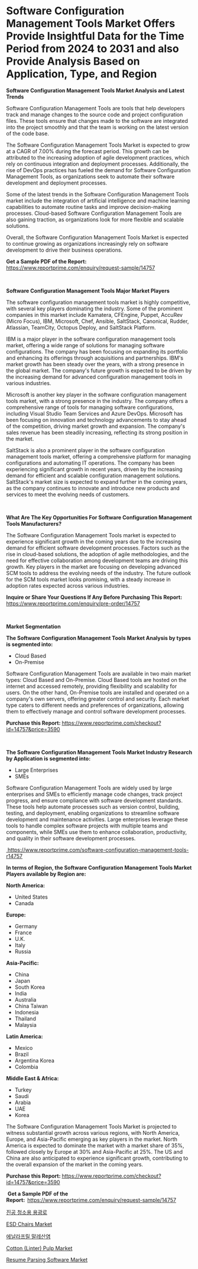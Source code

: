 <p><h1>Software Configuration Management Tools Market Offers Provide Insightful Data for the Time Period from 2024 to 2031 and also Provide Analysis Based on Application, Type, and Region</h1></p><p><strong>Software Configuration Management Tools Market Analysis and Latest Trends</strong></p>
<p><p>Software Configuration Management Tools are tools that help developers track and manage changes to the source code and project configuration files. These tools ensure that changes made to the software are integrated into the project smoothly and that the team is working on the latest version of the code base.</p><p>The Software Configuration Management Tools Market is expected to grow at a CAGR of 7.00% during the forecast period. This growth can be attributed to the increasing adoption of agile development practices, which rely on continuous integration and deployment processes. Additionally, the rise of DevOps practices has fueled the demand for Software Configuration Management Tools, as organizations seek to automate their software development and deployment processes.</p><p>Some of the latest trends in the Software Configuration Management Tools market include the integration of artificial intelligence and machine learning capabilities to automate routine tasks and improve decision-making processes. Cloud-based Software Configuration Management Tools are also gaining traction, as organizations look for more flexible and scalable solutions.</p><p>Overall, the Software Configuration Management Tools Market is expected to continue growing as organizations increasingly rely on software development to drive their business operations.</p></p>
<p><strong>Get a Sample PDF of the Report:&nbsp;</strong> <a href="https://www.reportprime.com/enquiry/request-sample/14757">https://www.reportprime.com/enquiry/request-sample/14757</a></p>
<p>&nbsp;</p>
<p><strong>Software Configuration Management Tools Major Market Players</strong></p>
<p><p>The software configuration management tools market is highly competitive, with several key players dominating the industry. Some of the prominent companies in this market include Kamatera, CFEngine, Puppet, AccuRev (Micro Focus), IBM, Microsoft, Chef, Ansible, SaltStack, Canonical, Rudder, Atlassian, TeamCity, Octopus Deploy, and SaltStack Platform.</p><p>IBM is a major player in the software configuration management tools market, offering a wide range of solutions for managing software configurations. The company has been focusing on expanding its portfolio and enhancing its offerings through acquisitions and partnerships. IBM's market growth has been steady over the years, with a strong presence in the global market. The company's future growth is expected to be driven by the increasing demand for advanced configuration management tools in various industries.</p><p>Microsoft is another key player in the software configuration management tools market, with a strong presence in the industry. The company offers a comprehensive range of tools for managing software configurations, including Visual Studio Team Services and Azure DevOps. Microsoft has been focusing on innovation and technology advancements to stay ahead of the competition, driving market growth and expansion. The company's sales revenue has been steadily increasing, reflecting its strong position in the market.</p><p>SaltStack is also a prominent player in the software configuration management tools market, offering a comprehensive platform for managing configurations and automating IT operations. The company has been experiencing significant growth in recent years, driven by the increasing demand for efficient and scalable configuration management solutions. SaltStack's market size is expected to expand further in the coming years, as the company continues to innovate and introduce new products and services to meet the evolving needs of customers.</p></p>
<p>&nbsp;</p>
<p><strong>What Are The Key Opportunities For Software Configuration Management Tools Manufacturers?</strong></p>
<p><p>The Software Configuration Management Tools market is expected to experience significant growth in the coming years due to the increasing demand for efficient software development processes. Factors such as the rise in cloud-based solutions, the adoption of agile methodologies, and the need for effective collaboration among development teams are driving this growth. Key players in the market are focusing on developing advanced SCM tools to address the evolving needs of the industry. The future outlook for the SCM tools market looks promising, with a steady increase in adoption rates expected across various industries.</p></p>
<p><strong>Inquire or Share Your Questions If Any Before Purchasing This Report:</strong> <a href="https://www.reportprime.com/enquiry/pre-order/14757">https://www.reportprime.com/enquiry/pre-order/14757</a></p>
<p>&nbsp;</p>
<p><strong>Market Segmentation</strong></p>
<p><strong>The Software Configuration Management Tools Market Analysis by types is segmented into:</strong></p>
<p><ul><li>Cloud Based</li><li>On-Premise</li></ul></p>
<p><p>Software Configuration Management Tools are available in two main market types: Cloud Based and On-Premise. Cloud Based tools are hosted on the internet and accessed remotely, providing flexibility and scalability for users. On the other hand, On-Premise tools are installed and operated on a company's own servers, offering greater control and security. Each market type caters to different needs and preferences of organizations, allowing them to effectively manage and control software development processes.</p></p>
<p><strong>Purchase this Report:&nbsp;</strong><a href="https://www.reportprime.com/checkout?id=14757&price=3590">https://www.reportprime.com/checkout?id=14757&price=3590</a></p>
<p>&nbsp;</p>
<p><strong>The Software Configuration Management Tools Market Industry Research by Application is segmented into:</strong></p>
<p><ul><li>Large Enterprises</li><li>SMEs</li></ul></p>
<p><p>Software Configuration Management Tools are widely used by large enterprises and SMEs to efficiently manage code changes, track project progress, and ensure compliance with software development standards. These tools help automate processes such as version control, building, testing, and deployment, enabling organizations to streamline software development and maintenance activities. Large enterprises leverage these tools to handle complex software projects with multiple teams and components, while SMEs use them to enhance collaboration, productivity, and quality in their software development processes.</p></p>
<p><a href="https://www.reportprime.com/software-configuration-management-tools-r14757">&nbsp;https://www.reportprime.com/software-configuration-management-tools-r14757</a></p>
<p><strong>In terms of Region, the Software Configuration Management Tools Market Players available by Region are:</strong></p>
<p>
    <p> <strong> North America: </strong>
        <ul>
            <li>United States</li>
            <li>Canada</li>
        </ul>
        </p> 
    <p> <strong> Europe: </strong>
        <ul>
            <li>Germany</li>
            <li>France</li>
            <li>U.K.</li>
            <li>Italy</li>
            <li>Russia</li>
        </ul>
        </p> 
    <p> <strong> Asia-Pacific: </strong>
        <ul>
            <li>China</li>
            <li>Japan</li>
            <li>South Korea</li>
            <li>India</li>
            <li>Australia</li>
            <li>China Taiwan</li>
            <li>Indonesia</li>
            <li>Thailand</li>
            <li>Malaysia</li>
        </ul>
        </p> 
    <p> <strong> Latin America: </strong>
        <ul>
            <li>Mexico</li>
            <li>Brazil</li>
            <li>Argentina Korea</li>
            <li>Colombia</li>
        </ul>
        </p> 
    <p> <strong> Middle East & Africa: </strong>
        <ul>
            <li>Turkey</li>
            <li>Saudi</li>
            <li>Arabia</li>
            <li>UAE</li>
            <li>Korea</li>
        </ul>
    </p>
    </p>
<p><p>The Software Configuration Management Tools Market is projected to witness substantial growth across various regions, with North America, Europe, and Asia-Pacific emerging as key players in the market. North America is expected to dominate the market with a market share of 35%, followed closely by Europe at 30% and Asia-Pacific at 25%. The US and China are also anticipated to experience significant growth, contributing to the overall expansion of the market in the coming years.</p></p>
<p><strong>Purchase this Report: </strong><a href="https://www.reportprime.com/checkout?id=14757&price=3590">https://www.reportprime.com/checkout?id=14757&price=3590</a></p>
<p>&nbsp;<strong>Get a Sample PDF of the Report:&nbsp;&nbsp;</strong><a href="https://www.reportprime.com/enquiry/request-sample/14757">https://www.reportprime.com/enquiry/request-sample/14757</a></p>
<p><strong></strong></p>
<p><p><a href="https://medium.com/@joeyjohns20/%EC%84%B8%EA%B3%84-%EC%A7%84%EA%B3%B5-%EC%B2%AD%EC%86%8C%EB%A1%9C-%EB%A7%A4%EC%9E%A5-%EB%A7%88%EC%BC%93-%EC%84%B9%ED%84%B0-%EC%A2%85%EB%A5%98-%EC%9D%91%EC%9A%A9-%EB%B6%84%EC%95%BC-%EC%8B%9C%EC%9E%A5-%ED%94%8C%EB%A0%88%EC%9D%B4%EC%96%B4-%EC%A0%84%EB%9E%B5-%EC%A7%80%EC%97%AD-%EC%84%B1%EC%9E%A5-%EC%9D%B8%EC%82%AC%EC%9D%B4%ED%8A%B8-%EB%B0%8F-%ED%96%A5%ED%9B%84-%EC%A0%84%EB%A7%9D-2024-2031-bcb363bd8b76">진공 청소용 용광로</a></p><p><a href="https://medium.com/@joanne.harris67856/global-esd-chairs-market-by-product-type-by-application-by-region-and-companies-industry-87d15b3642e4">ESD Chairs Market</a></p><p><a href="https://medium.com/@simeonbode1/%EC%97%90%EB%82%A0%EB%9D%BC%ED%94%84%EB%A6%B4%EB%A7%90%EB%A0%88%EC%9D%B4%ED%8A%B8-%EC%8B%9C%EC%9E%A5-%EA%B5%AD%EC%A0%9C-%EB%B0%8F-%EC%A7%80%EC%97%AD-%EB%B6%84%EC%84%9D-%EC%A7%80%EC%97%AD-%EA%B5%AD%EA%B0%80-%EC%88%98%EC%A4%80-%EB%B6%84%EC%84%9D-%EB%B0%8F-%EA%B2%BD%EC%9F%81-landscamp-%EB%B6%84%EC%84%9D-%EB%B0%8F-%EC%98%88%EC%B8%A1-2024-2031%EB%85%84-e65656b1d34f">에날라프릴 말레산염</a></p><p><a href="https://medium.com/@ruth.gibson8095/cotton-linter-pulp-market-size-share-trends-analysis-report-by-end-use-banknote-and-security-54db253fb9ce">Cotton (Linter) Pulp Market</a></p><p><a href="https://github.com/RickHolmes3/Market-Research-Report-List-5/blob/main/resume-parsing-software-market.md">Resume Parsing Software Market</a></p></p>